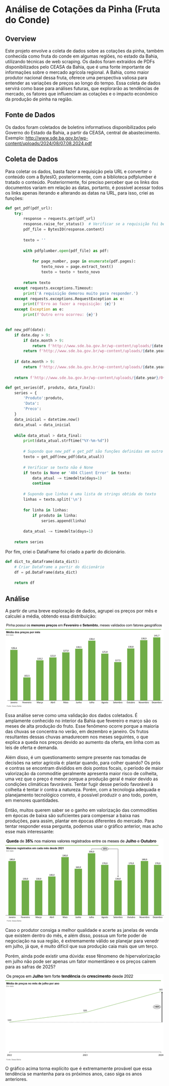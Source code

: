 ﻿# Análise de Cotações da Pinha (Fruta do Conde)

## Overview
Este projeto envolve a coleta de dados sobre as cotações da pinha, também conhecida como fruta do conde em algumas regiões, no estado da Bahia, utilizando técnicas de web scraping. Os dados foram extraídos de PDFs disponibilizados pelo CEASA da Bahia, que é uma fonte importante de informações sobre o mercado agrícola regional. A Bahia, como maior produtor nacional dessa fruta, oferece uma perspectiva valiosa para entender as variações de preços ao longo do tempo. Essa coleta de dados servirá como base para análises futuras, que explorarão as tendências de mercado, os fatores que influenciam as cotações e o impacto econômico da produção de pinha na região.

## Fonte de Dados
Os dados foram coletados de boletins informativos disponibilizados pelo Governo do Estado da Bahia, a partir da CEASA, central de abastecimento.
Exemplo: http://www.sde.ba.gov.br/wp-content/uploads/2024/08/07.08.2024.pdf

## Coleta de Dados
Para coletar os dados, basta fazer a requisição pela URL e converter o conteúdo com a BytesIO, posteriormente, com a biblioteca pdfplumber é tratado o conteúdo.
Posteriormente, foi preciso perceber que os links dos documentos variam em relação as datas, portanto, é possível acessar todos os links apenas iterando e alterando as datas na URL, para isso, criei as funções:
```python
def get_pdf(pdf_url):
    try:
        response = requests.get(pdf_url)
        response.raise_for_status()  # Verificar se a requisição foi bem-sucedida
        pdf_file = BytesIO(response.content)
        
        texto = ''
    
        with pdfplumber.open(pdf_file) as pdf:

            for page_number, page in enumerate(pdf.pages):
                texto_novo = page.extract_text()
                texto = texto + texto_novo
                
        return texto
    except requests.exceptions.Timeout:
        print('A requisição demorou muito para responder.')
    except requests.exceptions.RequestException as e:
        print(f'Erro ao fazer a requisição: {e}')
    except Exception as e:
        print(f'Outro erro ocorreu: {e}')
```

```python

def new_pdf(date):
    if date.day > 9:
        if date.month > 9:
            return f'http://www.sde.ba.gov.br/wp-content/uploads/{date.year}/{date.month}/{date.day}.{date.month}.{date.year}.pdf'
        return f'http://www.sde.ba.gov.br/wp-content/uploads/{date.year}/0{date.month}/{date.day}.0{date.month}.{date.year}.pdf'
    
    if date.month > 9:
        return f'http://www.sde.ba.gov.br/wp-content/uploads/{date.year}/{date.month}/0{date.day}.{date.month}.{date.year}.pdf'
    
    return f'http://www.sde.ba.gov.br/wp-content/uploads/{date.year}/0{date.month}/0{date.day}.0{date.month}.{date.year}.pdf'

```
```python
def get_series(df, produto, data_final):
    series = {
        'Produto':produto,
        'Data':
        'Preco':
    }
    data_inicial = datetime.now()
    data_atual = data_inicial
    
    while data_atual > data_final:
        print(data_atual.strftime("%Y-%m-%d"))
        
        # Supondo que new_pdf e get_pdf são funções definidas em outro lugar
        texto = get_pdf(new_pdf(data_atual))
        
        # Verificar se texto não é None
        if texto is None or '404 Client Error' in texto:
            data_atual -= timedelta(days=1)
            continue
        
        # Supondo que linhas é uma lista de strings obtida do texto
        linhas = texto.split('\n')
        
        for linha in linhas:
            if produto in linha:
                series.append(linha)
        
        data_atual -= timedelta(days=1)
    
    return series
```

Por fim, criei o DataFrame foi criado a partir do dicionário.

```python
def dict_to_dataframe(data_dict):
    # Criar DataFrame a partir do dicionário
    df = pd.DataFrame(data_dict)
    
    return df
```

## Análise

A partir de uma breve exploração de dados, agrupei os preços por mês e calculei a média, obtendo essa distribuição:

![medias](medias.png)

Essa análise serve como uma validação dos dados coletados. É amplamente conhecido no interior da Bahia que fevereiro e março são os meses de alta produção do fruto. Esse fenômeno ocorre porque a maioria das chuvas se concentra no verão, em dezembro e janeiro. Os frutos resultantes dessas chuvas amadurecem nos meses seguintes, o que explica a queda nos preços devido ao aumento da oferta, em linha com as leis de oferta e demanda.

Além disso, é um questionamento sempre presente nas tomadas de decisões na setor agrícola é: plantar quando, para colher quando? Os prós e contras se encontram divididos em dois pontos focais, o período de maior valorização da commoditie geralmente apresenta maior risco de colheita, uma vez que o preço é menor porque a produção geral é maior devido as condições climáticas favoráveis. Tentar fugir desse período favorável à colheita é tentar ir contra a natureza. Porém, com a tecnologia adequada e planejamento tecnológico correto, é possível produzir o ano todo, porém, em menores quantidades. 

Então, muitos querem saber se o ganho em valorização das commodities em épocas de baixa são suficientes para compensar a baixa nas produções, para assim, plantar em épocas diferentes do mercado. Para tentar responder essa pergunta, podemos usar o gráfico anterior, mas acho esse mais interessante:

![maximas](maximas.png)

Caso o produtor consiga a melhor qualidade e acerte as janelas de venda que existem dentro do mês, e além disso, possua um forte poder de negociação na sua região, é extremamente válido se planejar para venedr em julho, já que, é muito difícil que sua produção caia mais que um terço. 

Porém, ainda pode existir uma dúvida: esse fênomeno de hípervalorização em julho não pode ser apenas um fator momentâneo e os preços caírem para as safras de 2025?

![tendencia](tendencia.png)

O gráfico acima torna explícito que é extremamente provável que essa tendência se mantenha para os próximos anos, caso siga os anos anteriores.

